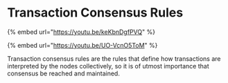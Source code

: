 # Transaction Consensus Rules

{% embed url="https://youtu.be/keKbnDgfPVQ" %}

{% embed url="https://youtu.be/UO-VcnO5ToM" %}

Transaction consensus rules are the rules that define how transactions are interpreted by the nodes collectively, so it is of utmost importance that consensus be reached and maintained.

###
